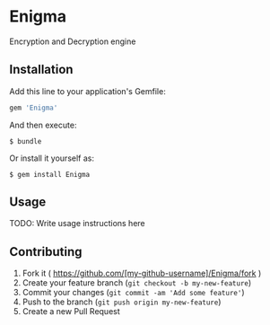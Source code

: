 # Enigma

Encryption and Decryption engine

## Installation

Add this line to your application's Gemfile:

```ruby
gem 'Enigma'
```

And then execute:

    $ bundle

Or install it yourself as:

    $ gem install Enigma

## Usage

TODO: Write usage instructions here

## Contributing

1. Fork it ( https://github.com/[my-github-username]/Enigma/fork )
2. Create your feature branch (`git checkout -b my-new-feature`)
3. Commit your changes (`git commit -am 'Add some feature'`)
4. Push to the branch (`git push origin my-new-feature`)
5. Create a new Pull Request
